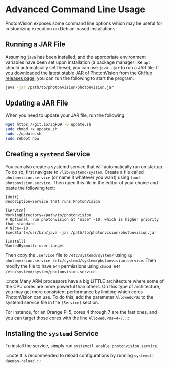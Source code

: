 # Advanced Command Line Usage

PhotonVision exposes some command line options which may be useful for customizing execution on Debian-based installations.

## Running a JAR File

Assuming `java` has been installed, and the appropriate environment variables have been set upon installation (a package manager like `apt` should automatically set these), you can use `java -jar` to run a JAR file. If you downloaded the latest stable JAR of PhotonVision from the [GitHub releases page](https://github.com/PhotonVision/photonvision/releases), you can run the following to start the program:

```bash
java -jar /path/to/photonvision/photonvision.jar
```

## Updating a JAR File

When you need to update your JAR file, run the following:

```bash
wget https://git.io/JqkQ9 -O update.sh
sudo chmod +x update.sh
sudo ./update.sh
sudo reboot now
```

## Creating a `systemd` Service

You can also create a systemd service that will automatically run on startup. To do so, first navigate to `/lib/systemd/system`. Create a file called `photonvision.service` (or name it whatever you want) using `touch photonvision.service`. Then open this file in the editor of your choice and paste the following text:

```
[Unit]
Description=Service that runs PhotonVision

[Service]
WorkingDirectory=/path/to/photonvision
# Optional: run photonvision at "nice" -10, which is higher priority than standard
# Nice=-10
ExecStart=/usr/bin/java -jar /path/to/photonvision/photonvision.jar

[Install]
WantedBy=multi-user.target
```

Then copy the `.service` file to `/etc/systemd/system/` using `cp photonvision.service /etc/systemd/system/photonvision.service`. Then modify the file to have `644` permissions using `chmod 644 /etc/systemd/system/photonvision.service`.

:::note
Many ARM processors have a big.LITTLE architecture where some of the CPU cores are more powerful than others. On this type of architecture, you may get more consistent performance by limiting which cores PhotonVision can use. To do this, add the parameter `AllowedCPUs` to the systemd service file in the `[Service]` section.

For instance, for an Orange Pi 5, cores 4 through 7 are the fast ones, and you can target those cores with the line `AllowedCPUs=4-7`.
:::

## Installing the `systemd` Service

To install the service, simply run `systemctl enable photonvision.service`.

:::note
It is recommended to reload configurations by running `systemctl daemon-reload`.
:::
